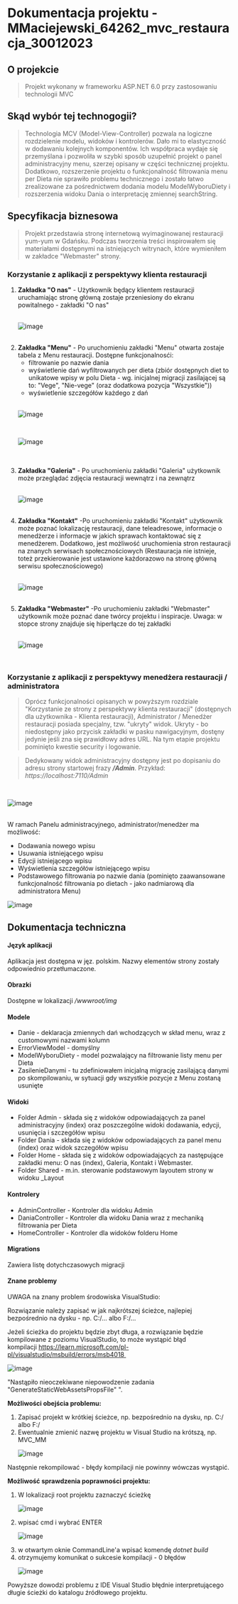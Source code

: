 # Dokumentacja projektu - MMaciejewski_64262_mvc_restauracja_30012023

<h2>O projekcie</h1>

>Projekt wykonany w frameworku ASP.NET 6.0 przy zastosowaniu technologii MVC

<h2>Skąd wybór tej technogogii?</h2>

>Technologia MCV (Model-View-Controller) pozwala na logiczne rozdzielenie modelu, widoków i kontrolerów. Dało mi to elastyczność w dodawaniu kolejnych komponentów. Ich współpraca wydaje się przemyślana i pozwoliła w szybki sposób uzupełnić projekt o panel administracyjny menu, szerzej opisany w części technicznej projektu. Dodatkowo, rozszerzenie projektu o funkcjonalność filtrowania menu per Dieta nie sprawiło problemu technicznego i zostało łatwo zrealizowane za pośrednictwem dodania modelu ModelWyboruDiety i rozszerzenia widoku Dania o interpretację zmiennej searchString.

<h2>Specyfikacja biznesowa</h2>

>Projekt przedstawia stronę internetową wyimaginowanej restauracji yum-yum w Gdańsku. Podczas tworzenia treści inspirowałem się materiałami dostępnymi na istniejących witrynach, które wymieniłem w zakładce "Webmaster" strony.

<h3>Korzystanie z aplikacji z perspektywy klienta restauracji</h3>

<ol>
<li><b>Zakładka "O nas"</b> - Użytkownik będący klientem restauracji uruchamiając stronę główną zostaje przeniesiony do ekranu powitalnego - zakładki "O nas"</li>
<br>

![image](https://user-images.githubusercontent.com/48070450/215592995-3ab6ad30-2ef6-4324-84e1-5081135e750c.png)

<br>
<li><b>Zakładka "Menu"</b> - Po uruchomieniu zakładki "Menu" otwarta zostaje tabela z Menu restauracji. Dostępne funkcjonalnosći:
  <ul>
  <li>filtrowanie po nazwie dania</li>
  <li>wyświetlenie dań wyfiltrowanych per dieta (zbiór dostępnych diet to unikatowe wpisy w polu Dieta - wg. inicjalnej migracji zasilającej są to: "Vege", "Nie-vege" (oraz dodatkowa pozycja "Wszystkie"))</li>
  <li>wyświetlenie szczegółów każdego z dań</li>
  </ul>
  </ul>
 <br>
 
 ![image](https://user-images.githubusercontent.com/48070450/215593448-4f91a563-6648-4228-a370-92601d186576.png)
 
 <br>
 
 ![image](https://user-images.githubusercontent.com/48070450/215600981-5e731dee-0aef-4758-a99d-4ff4dfce5683.png)

 
 <br>
 <br>
 
 <li><b>Zakładka "Galeria"</b> - Po uruchomieniu zakładki "Galeria" użytkownik może przeglądać zdjęcia restauracji wewnątrz i na zewnątrz</li>
 <br>
 
 ![image](https://user-images.githubusercontent.com/48070450/215593536-ec8ad048-0ddd-4d97-b073-f1009be959e0.png)

<br>
 <li><b>Zakładka "Kontakt"</b> -Po uruchomieniu zakładki "Kontakt" użytkownik może poznać lokalizację restauracji, dane teleadresowe, informacje o menedżerze i informacje w jakich sprawach kontaktować się z menedżerem. Dodatkowo, jest możliwość uruchomienia stron restauracji na znanych serwisach społecznościowych (Restauracja nie istnieje, toteż przekierowanie jest ustawione każdorazowo na stronę główną serwisu społecznościowego)</li>
<br>

![image](https://user-images.githubusercontent.com/48070450/215593664-6467050e-c42d-4ff7-93d5-8edbbb23dc23.png)

<br>
<li><b>Zakładka "Webmaster"</b> -Po uruchomieniu zakładki "Webmaster" użytkownik może poznać dane twórcy projektu i inspiracje. Uwaga: w stopce strony znajduje się hiperłącze do tej zakładki</li>
<br>

![image](https://user-images.githubusercontent.com/48070450/215593817-91b51cb6-0937-48fd-b926-cb9bf2e882b3.png)

<br>
</ol>

<h3>Korzystanie z aplikacji z perspektywy menedżera restauracji / administratora</h3>

>Oprócz funkcjonalności opisanych w powyższym rozdziale "Korzystanie ze strony z perspektywy klienta restauracji" (dostępnych dla użytkownika - Klienta restauracji), Administrator / Menedżer restauracji posiada specjalny, tzw. "ukryty" widok. Ukryty - bo niedostępny jako przycisk zakładki w pasku nawigacyjnym, dostęny jedynie jeśli zna się prawidłowy adres URL. Na tym etapie projektu pominięto kwestie security i logowanie. 

>Dedykowany widok administracyjny dostępny jest po dopisaniu do adresu strony startowej frazy <b><i>/Admin</i></b>. Przykład:<br>
<i>https://localhost:7110/Admin</i>
<br>

![image](https://user-images.githubusercontent.com/48070450/215592003-333947b6-3834-489e-a2c2-1b2e605ad398.png)

<br>
W ramach Panelu administracyjnego, administrator/menedżer ma możliwość:
<ul>
<li>Dodawania nowego wpisu</li>
<li>Usuwania istniejącego wpisu</li>
<li>Edycji istniejącego wpisu</li>
<li>Wyświetlenia szczegółów istniejącego wpisu</li>
<li>Podstawowego filtrowania po nazwie dania (pominięto zaawansowane funkcjonalność filtrowania po dietach - jako nadmiarową dla administratora Menu)</li>
</ul>


![image](https://user-images.githubusercontent.com/48070450/215593986-6d8b6d55-e1e4-4c0c-a044-9a41a18377e9.png)


<h2>Dokumentacja techniczna</h2>

<h4>Język aplikacji</h4>

Aplikacja jest dostępna w jęz. polskim. Nazwy elementów strony zostały odpowiednio przetłumaczone.

<h4>Obrazki</h4>

Dostępne w lokalizacji <i>/wwwroot/img</i>

<h4>Modele</h4>

<ul>
<li>Danie - deklaracja zmiennych dań wchodzących w skład menu, wraz z customowymi nazwami kolumn</li>
<li>ErrorViewModel - domyślny</li>
<li>ModelWyboruDiety - model pozwalający na filtrowanie listy menu per Dieta</li>
<li>ZasilenieDanymi - tu zdefiniowałem inicjalną migrację zasilającą danymi po skompilowaniu, w sytuacji gdy wszystkie pozycje z Menu zostaną usunięte</li>
</ul>

<h4>Widoki</h4>

<ul>
<li>Folder Admin - składa się z widoków odpowiadających za panel administracyjny (index) oraz poszczególne widoki dodawania, edycji, usunięcia i szczegółów wpisu </li>
<li>Folder Dania - składa się z widoków odpowiadających za panel menu (index) oraz widok szczegółów wpisu </li>
<li>Folder Home - składa się z widoków odpowiadających za następujące zakładki menu: O nas (index), Galeria, Kontakt i Webmaster.</li>
<li>Folder Shared - m.in. sterowanie podstawowym layoutem strony w widoku _Layout</li>
</ul>

<h4>Kontrolery</h4>

<ul>
<li>AdminController - Kontroler dla widoku Admin</li>
<li>DaniaController - Kontroler dla widoku Dania wraz z mechaniką filtrowania per Dieta</li>
<li>HomeController - Kontroler dla widoków folderu Home</li>
</ul>


<h4>Migrations</h4>

Zawiera listę dotychczasowych migracji

<h4>Znane problemy</h4>

UWAGA na znany problem środowiska VisualStudio:

Rozwiązanie należy zapisać w jak najkrótszej ścieżce, najlepiej bezpośrednio na dysku - np. C:/... albo F:/... 

Jeżeli ścieżka do projektu będzie zbyt długa, a rozwiązanie będzie kompilowane z poziomu VisualStudio, to może wystąpić błąd kompilacji https://learn.microsoft.com/pl-pl/visualstudio/msbuild/errors/msb4018 

![image](https://user-images.githubusercontent.com/48070450/215851350-0d85851f-4ada-4302-9fbe-ad1caa6a42ac.png)

"Nastąpiło nieoczekiwane niepowodzenie zadania "GenerateStaticWebAssetsPropsFile" ". 

<b>Możliwości obejścia problemu:</b>
<ol>
<li>Zapisać projekt w krótkiej ścieżce, np. bezpośrednio na dysku, np. C:/ albo F:/</li>
<li>Ewentualnie zmienić nazwę projektu w Visual Studio na krótszą, np. MVC_MM<br />

![image](https://user-images.githubusercontent.com/48070450/215850337-42f67452-897a-4433-8072-e56d014661dc.png)

</li>
</ol>

Następnie rekompilować - błędy kompilacji nie powinny wówczas wystąpić.
<br />

<b>Możliwość sprawdzenia poprawności projektu:</b>
<ol>
<li>W lokalizacji root projektu zaznaczyć ścieżkę<br />

![image](https://user-images.githubusercontent.com/48070450/215850433-f526a8b1-53ba-4ac6-bae9-a84f20d24c02.png)

</li>
<li>wpisać cmd i wybrać ENTER<br />

![image](https://user-images.githubusercontent.com/48070450/215850819-a6f7dd70-3017-41aa-a76f-f17ef87a7b74.png)
  
</li>
<li>w otwartym oknie CommandLine'a wpisać komendę <i>dotnet build</i></li>
<li>otrzymujemy komunikat o sukcesie kompilacji - 0 błędów<br />
                              
![image](https://user-images.githubusercontent.com/48070450/215850676-78f63f3e-5400-4a66-8fde-470be35a6da8.png)

</li>
</ol>

Powyższe dowodzi problemu z IDE Visual Studio błędnie interpretującego długie ścieżki do katalogu źródłowego projektu.

